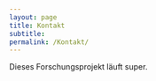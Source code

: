 ```yaml
---
layout: page
title: Kontakt
subtitle:
permalink: /Kontakt/
---
```


Dieses Forschungsprojekt läuft super.
